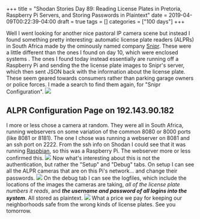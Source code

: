 +++
title = "Shodan Stories Day 89: Reading License Plates in Pretoria, Raspberry Pi Servers, and Storing Passwords in Plaintext"
date = 2019-04-09T00:22:39-04:00
draft = true
tags = []
categories = ["100 days"]
+++

Well I went looking for another nice pastoral IP camera scene but instead I found something pretty interesting: automatic license plate readers (ALPRs) in South Africa made by the ominously named company [Snipr](https://www.snipr.co.za/). These were a little different than the ones I found on day 10, which were enclosed systems . The ones I found today instead essentially are running off a Raspberry Pi and sending the the license plate images to Snipr's server, which then sent JSON back with the information about the license plate. These seem geared towards consumers rather than parking garage owners or police forces. I made a search to find them again, for "Snipr Configuration".
![](/images/100Days/Day89/snipr.png)

## ALPR Configuration Page on 192.143.90.182
I more or less chose a camera at random. They were all in South Africa, running webservers on some variation of the common 8080 or 8000 ports (like 8081 or 8181). The one I chose was running a webserver on 8081 and an ssh port on 2222. From the ssh info on Shodan I could see that it was running [Raspbian](https://www.raspbian.org/), so this was a Raspberry Pi. The webserver more or less confirmed this.
![](/images/100Days/Day89/firstlook.png)
Now what's interesting about this is not the authentication, but rather the "Setup" and "Debug" tabs.
On setup I can see all the ALPR cameras that are on this Pi's network... and change their passwords.
![](/images/100Days/Day89/setup.png)
On the debug tab I can see the logfiles, which include the locations of the images the cameras are taking, _all of the license plate numbers it reads_, and ___the username and password of all logins into the system___. All stored as plaintext.
![](/images/100Days/Day89/debug.png)
What a price we pay for keeping our neighborhoods safe from the wrong kinds of license plates. See you tomorrow.
